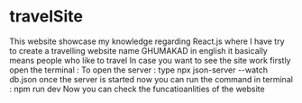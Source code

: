# travelSite
This website showcase my knowledge regarding React.js where I have try to create a travelling website name GHUMAKAD in english it basically means people who like to travel 
In case you want to see the site work firstly open the terminal :
To open the server : type npx json-server --watch db.json
once the server is started now you can run the command in terminal : npm run dev 
Now you can check the funcatioanlities of the website 
